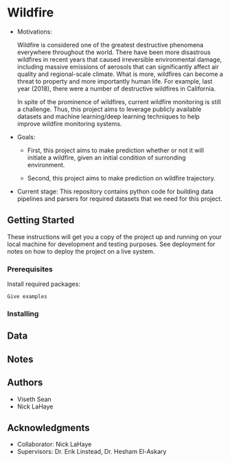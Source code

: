 # Wildfire

* Motivations:

	Wildfire is considered one of the greatest destructive phenomena everywhere throughout the world. There have been more disastrous wildfires in recent years that caused irreversible environmental damage, including massive emissions of aerosols that can significantly affect air quality and regional-scale climate. What is more, wildfires can become a threat to property and more importantly human life. For example, last year (2018), there were a number of destructive wildfires in California.

	In spite of the prominence of wildfires, current wildfire monitoring is still a challenge. Thus, this project aims to leverage publicly available datasets and machine learning/deep learning techniques to help improve wildfire monitoring systems.

* Goals: 

	* First, this project aims to make prediction whether or not it will initiate a wildfire, given an initial condition of surronding environment.

	* Second, this project aims to make prediction on wildfire trajectory.

* Current stage: This repository contains python code for building data pipelines and parsers for required datasets that we need for this project.

## Getting Started

These instructions will get you a copy of the project up and running on your local machine for development and testing purposes. See deployment for notes on how to deploy the project on a live system.

### Prerequisites

Install required packages: 

```
Give examples
```

### Installing

## Data

## Notes 

## Authors

* Viseth Sean
* Nick LaHaye

## Acknowledgments

* Collaborator: Nick LaHaye
* Supervisors: Dr. Erik Linstead, Dr. Hesham El-Askary

